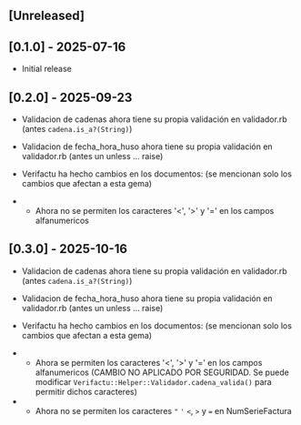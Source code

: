 ## [Unreleased]

## [0.1.0] - 2025-07-16

- Initial release

## [0.2.0] - 2025-09-23

- Validacion de cadenas ahora tiene su propia validación en validador.rb (antes `cadena.is_a?(String)`)
- Validacion de fecha_hora_huso ahora tiene su propia validación en validador.rb (antes un unless ... raise)

- Verifactu ha hecho cambios en los documentos: (se mencionan solo los cambios que afectan a esta gema)
- - Ahora no se permiten los caracteres '<', '>' y '=' en los campos alfanumericos

## [0.3.0] - 2025-10-16

- Validacion de cadenas ahora tiene su propia validación en validador.rb (antes `cadena.is_a?(String)`)
- Validacion de fecha_hora_huso ahora tiene su propia validación en validador.rb (antes un unless ... raise)

- Verifactu ha hecho cambios en los documentos: (se mencionan solo los cambios que afectan a esta gema)
- - Ahora se permiten los caracteres '<', '>' y '=' en los campos alfanumericos (CAMBIO NO APLICADO POR SEGURIDAD. Se puede modificar `Verifactu::Helper::Validador.cadena_valida()` para permitir dichos caracteres)
- - Ahora no se permiten los caracteres `"` `'` `<`, `>` y `=` en NumSerieFactura